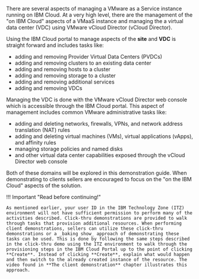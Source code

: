 There are several aspects of managing a VMware as a Service instance running on IBM Cloud. At a very high level, there are the management of the "on IBM Cloud" aspects of a VMaaS instance and managing the a virtual data center (VDC) using VMware vCloud Director (vCloud Director). 

Using the IBM Cloud portal to manage aspects of the **site** and **VDC** is straight forward and includes tasks like:

- adding and removing Provider Virtual Data Centers (PVDCs)
- adding and removing clusters to an existing data center
- adding and removing hosts to a cluster
- adding and removing storage to a cluster
- adding and removing additional services
- adding and removing VDCs

Managing the VDC is done with the VMware vCloud Director web console which is accessible through the IBM Cloud portal. This aspect of management includes common VMware administrative tasks like:

- adding and deleting networks, firewalls, VPNs, and network address translation (NAT) rules
- adding and deleting virtual machines (VMs), virtual applications (vApps), and affinity rules
- managing storage policies and named disks
- and other virtual data center capabilities exposed through the vCloud Director web console

Both of these domains will be explored in this demonstration guide. When demonstrating to clients sellers are encouraged to focus on the "on the IBM Cloud" aspects of the solution.

!!! Important "Read before continuing!"

    As mentioned earlier, your user ID in the IBM Technology Zone (ITZ) environment will not have sufficient permission to perform many of the activities described. Click-thru demonstrations are provided to walk through tasks that provision additional resources. When performing client demonstrations, sellers can utilize these click-thru demonstrations or a _baking show_ approach of demonstrating these tasks can be used. This is done by following the same steps described in the click-thru demo using the ITZ environment to walk through the provisioning steps in the IBM Cloud Portal up to the point of clicking **Create**. Instead of clicking **Create**, explain what would happen and then switch to the already created instance of the resource. The video found in **The client demonstration** chapter illustrates this approach.

